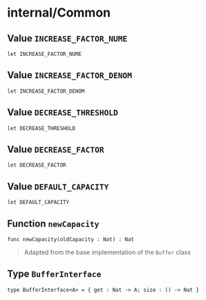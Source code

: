 # internal/Common

## Value `INCREASE_FACTOR_NUME`
``` motoko no-repl
let INCREASE_FACTOR_NUME
```


## Value `INCREASE_FACTOR_DENOM`
``` motoko no-repl
let INCREASE_FACTOR_DENOM
```


## Value `DECREASE_THRESHOLD`
``` motoko no-repl
let DECREASE_THRESHOLD
```


## Value `DECREASE_FACTOR`
``` motoko no-repl
let DECREASE_FACTOR
```


## Value `DEFAULT_CAPACITY`
``` motoko no-repl
let DEFAULT_CAPACITY
```


## Function `newCapacity`
``` motoko no-repl
func newCapacity(oldCapacity : Nat) : Nat
```

> Adapted from the base implementation of the `Buffer` class

## Type `BufferInterface`
``` motoko no-repl
type BufferInterface<A> = { get : Nat -> A; size : () -> Nat }
```

